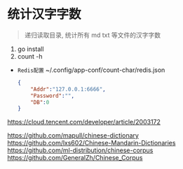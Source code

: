 # 统计汉字字数

> 递归读取目录, 统计所有 md txt 等文件的汉字字数

1. go install
1. count -h

- `Redis配置` ~/.config/app-conf/count-char/redis.json
    ```json
    {
        "Addr":"127.0.0.1:6666",
        "Password":"",
        "DB":0
    }
    ```

https://cloud.tencent.com/developer/article/2003172

https://github.com/mapull/chinese-dictionary
https://github.com/lxs602/Chinese-Mandarin-Dictionaries
https://github.com/ml-distribution/chinese-corpus
https://github.com/GeneralZh/Chinese_Corpus

